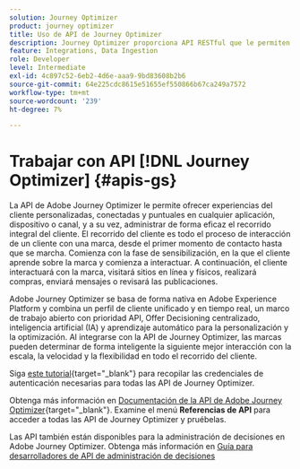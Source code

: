 ```yaml
---
solution: Journey Optimizer
product: journey optimizer
title: Uso de API de Journey Optimizer
description: Journey Optimizer proporciona API RESTful que le permiten realizar mediante programación operaciones clave en sus aplicaciones. Obtenga información sobre cómo acceder a ellas y utilizarlas.
feature: Integrations, Data Ingestion
role: Developer
level: Intermediate
exl-id: 4c897c52-6eb2-4d6e-aaa9-9bd83608b2b6
source-git-commit: 64e225cdc8615e51655ef550866b67ca249a7572
workflow-type: tm+mt
source-wordcount: '239'
ht-degree: 7%

---
```


# Trabajar con API [!DNL Journey Optimizer] {#apis-gs}

La API de Adobe Journey Optimizer le permite ofrecer experiencias del cliente personalizadas, conectadas y puntuales en cualquier aplicación, dispositivo o canal, y a su vez, administrar de forma eficaz el recorrido integral del cliente. El recorrido del cliente es todo el proceso de interacción de un cliente con una marca, desde el primer momento de contacto hasta que se marcha. Comienza con la fase de sensibilización, en la que el cliente aprende sobre la marca y comienza a interactuar. A continuación, el cliente interactuará con la marca, visitará sitios en línea y físicos, realizará compras, enviará mensajes o revisará las publicaciones.

Adobe Journey Optimizer se basa de forma nativa en Adobe Experience Platform y combina un perfil de cliente unificado y en tiempo real, un marco de trabajo abierto con prioridad API, Offer Decisioning centralizado, inteligencia artificial (IA) y aprendizaje automático para la personalización y la optimización. Al integrarse con la API de Journey Optimizer, las marcas pueden determinar de forma inteligente la siguiente mejor interacción con la escala, la velocidad y la flexibilidad en todo el recorrido del cliente.

Siga [este tutorial](https://developer.adobe.com/journey-optimizer-apis/references/authentication/){target="_blank"} para recopilar las credenciales de autenticación necesarias para todas las API de Journey Optimizer.

Obtenga más información en [Documentación de la API de Adobe Journey Optimizer](https://developer.adobe.com/journey-optimizer-apis/){target="_blank"}. Examine el menú **Referencias de API** para acceder a todas las API de Journey Optimizer y pruébelas.

Las API también están disponibles para la administración de decisiones en Adobe Journey Optimizer. Obtenga más información en [Guía para desarrolladores de API de administración de decisiones](../offers/api-reference/getting-started.md)
